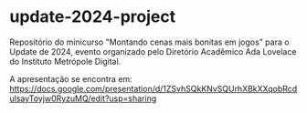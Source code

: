 # update-2024-project
Repositório do minicurso "Montando cenas mais bonitas em jogos" para o Update de 2024, evento organizado pelo Diretório Acadêmico Ada Lovelace do Instituto Metrópole Digital.

A apresentação se encontra em: https://docs.google.com/presentation/d/1ZSvhSQkKNvSQUrhXBkXXqobRcdulsayToyjw0RyzuMQ/edit?usp=sharing

